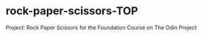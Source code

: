 # rock-paper-scissors-TOP
Project: Rock Paper Scissors for the Foundation Course on The Odin Project
